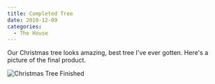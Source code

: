 ```yaml
---
title: Completed Tree
date: 2010-12-09
categories: 
  - The House
---
```


Our Christmas tree looks amazing, best tree I've ever gotten. Here's a picture of the final product.

![Christmas Tree Finished](images/Christmas-Tree-Finished.jpg "Christmas Tree Finished")

